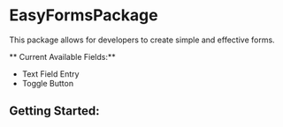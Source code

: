 # EasyFormsPackage

This package allows for developers to create simple and effective forms. 

** Current Available Fields:**

 - Text Field Entry
 - Toggle Button
 
## Getting Started:  
